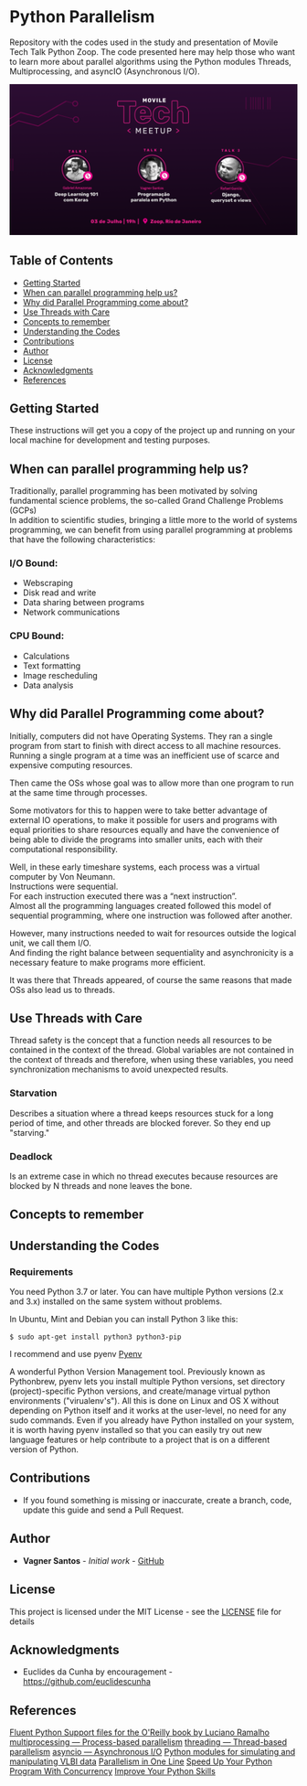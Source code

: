 # Python Parallelism
Repository with the codes used in the study and presentation of Movile Tech Talk Python Zoop.
The code presented here may help those who want to learn more about parallel algorithms using the Python modules Threads, Multiprocessing, and asyncIO (Asynchronous I/O).

![Logo](techtalkpython.png)

## Table of Contents

* [Getting Started](#getting-started)
* [When can parallel programming help us?](#when-can-parallel-programming-help-us)
* [Why did Parallel Programming come about?](#why-did-parallel-programming-come-about)
* [Use Threads with Care](#use-threads-with-care)
* [Concepts to remember](#concepts-to-remember)
* [Understanding the Codes](#understanding-the-codes)
* [Contributions](#contributions)
* [Author](#author)
* [License](#license)
* [Acknowledgments](#acknowledgments)
* [References](#references)

## Getting Started

These instructions will get you a copy of the project up and running on your local machine for development and testing purposes.

## When can parallel programming help us?

Traditionally, parallel programming has been motivated by solving fundamental science problems, the so-called Grand Challenge Problems (GCPs)  
In addition to scientific studies, bringing a little more to the world of systems programming, we can benefit from using parallel programming at problems that have the following characteristics:  

### I/O Bound:
* Webscraping
* Disk read and write
* Data sharing between programs
* Network communications

### CPU Bound:
* Calculations
* Text formatting
* Image rescheduling
* Data analysis

## Why did Parallel Programming come about?

Initially, computers did not have Operating Systems. 
They ran a single program from start to finish with direct access to all machine resources.  
Running a single program at a time was an inefficient use of scarce and expensive computing resources.  
  
Then came the OSs whose goal was to allow more than one program to run at the same time through processes.  
  
Some motivators for this to happen were to take better advantage of external IO operations, to make it possible for users and programs with equal priorities to share resources equally and have the convenience of being able to divide the programs into smaller units, each with their computational responsibility.  
  
Well, in these early timeshare systems, each process was a virtual computer by Von Neumann.  
Instructions were sequential.  
For each instruction executed there was a “next instruction”.  
Almost all the programming languages ​​created followed this model of sequential programming, where one instruction was followed after another.  
  
However, many instructions needed to wait for resources outside the logical unit, we call them I/O.  
And finding the right balance between sequentiality and asynchronicity is a necessary feature to make programs more efficient.  
  
It was there that Threads appeared, of course the same reasons that made OSs also lead us to threads.  

## Use Threads with Care

Thread safety is the concept that a function needs all resources to be contained in the context of the thread. Global variables are not contained in the context of threads and therefore, when using these variables, you need synchronization mechanisms to avoid unexpected results.

### Starvation 
Describes a situation where a thread keeps resources stuck for a long period of time, and other threads are blocked forever. So they end up "starving."  

### Deadlock
Is an extreme case in which no thread executes because resources are blocked by N threads and none leaves the bone.  


## Concepts to remember

## Understanding the Codes

### Requirements

You need Python 3.7 or later. You can have multiple Python versions (2.x and 3.x) installed on the same system without problems.

In Ubuntu, Mint and Debian you can install Python 3 like this:

    $ sudo apt-get install python3 python3-pip

I recommend and use pyenv [Pyenv](https://github.com/pyenv/pyenv#installation)

A wonderful Python Version Management tool. Previously known as Pythonbrew, pyenv lets you install multiple Python versions, set directory (project)-specific Python versions, and create/manage virtual python environments ("virualenv's"). All this is done on Linux and OS X without depending on Python itself and it works at the user-level, no need for any sudo commands. Even if you already have Python installed on your system, it is worth having pyenv installed so that you can easily try out new language features or help contribute to a project that is on a different version of Python.

## Contributions

* If you found something is missing or inaccurate, create a branch, code, update this guide and send a Pull Request.

## Author

* **Vagner Santos** - *Initial work* - [GitHub](https://github.com/vagnerpgss)

## License

This project is licensed under the MIT License - see the [LICENSE](LICENSE.md) file for details

## Acknowledgments

* Euclides da Cunha by encouragement - https://github.com/euclidescunha

## References

[Fluent Python Support files for the O'Reilly book by Luciano Ramalho](https://github.com/fluentpython)
[multiprocessing — Process-based parallelism](https://docs.python.org/3.7/library/multiprocessing.html)
[threading — Thread-based parallelism](https://docs.python.org/3.7/library/threading.html)
[asyncio — Asynchronous I/O](https://docs.python.org/3.7/library/asyncio.html)
[Python modules for simulating and manipulating VLBI data](https://github.com/achael/eht-imaging)
[Parallelism in One Line](https://chriskiehl.com/article/parallelism-in-one-line)
[Speed Up Your Python Program With Concurrency](https://realpython.com/python-concurrency/)
[Improve Your Python Skills](https://dbader.org/blog/)
